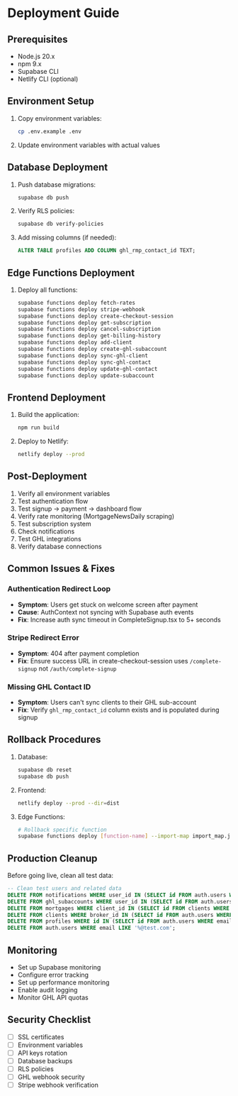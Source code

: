 # Deployment Guide

## Prerequisites
- Node.js 20.x
- npm 9.x
- Supabase CLI
- Netlify CLI (optional)

## Environment Setup
1. Copy environment variables:
   ```bash
   cp .env.example .env
   ```

2. Update environment variables with actual values

## Database Deployment
1. Push database migrations:
   ```bash
   supabase db push
   ```

2. Verify RLS policies:
   ```bash
   supabase db verify-policies
   ```

3. Add missing columns (if needed):
   ```sql
   ALTER TABLE profiles ADD COLUMN ghl_rmp_contact_id TEXT;
   ```

## Edge Functions Deployment
1. Deploy all functions:
   ```bash
   supabase functions deploy fetch-rates
   supabase functions deploy stripe-webhook
   supabase functions deploy create-checkout-session
   supabase functions deploy get-subscription
   supabase functions deploy cancel-subscription
   supabase functions deploy get-billing-history
   supabase functions deploy add-client
   supabase functions deploy create-ghl-subaccount
   supabase functions deploy sync-ghl-client
   supabase functions deploy sync-ghl-contact
   supabase functions deploy update-ghl-contact
   supabase functions deploy update-subaccount
   ```

## Frontend Deployment
1. Build the application:
   ```bash
   npm run build
   ```

2. Deploy to Netlify:
   ```bash
   netlify deploy --prod
   ```

## Post-Deployment
1. Verify all environment variables
2. Test authentication flow
3. Test signup → payment → dashboard flow
4. Verify rate monitoring (MortgageNewsDaily scraping)
5. Test subscription system
6. Check notifications
7. Test GHL integrations
8. Verify database connections

## Common Issues & Fixes

### Authentication Redirect Loop
- **Symptom**: Users get stuck on welcome screen after payment
- **Cause**: AuthContext not syncing with Supabase auth events
- **Fix**: Increase auth sync timeout in CompleteSignup.tsx to 5+ seconds

### Stripe Redirect Error
- **Symptom**: 404 after payment completion
- **Fix**: Ensure success URL in create-checkout-session uses `/complete-signup` not `/auth/complete-signup`

### Missing GHL Contact ID
- **Symptom**: Users can't sync clients to their GHL sub-account
- **Fix**: Verify `ghl_rmp_contact_id` column exists and is populated during signup

## Rollback Procedures
1. Database:
   ```bash
   supabase db reset
   supabase db push
   ```

2. Frontend:
   ```bash
   netlify deploy --prod --dir=dist
   ```

3. Edge Functions:
   ```bash
   # Rollback specific function
   supabase functions deploy [function-name] --import-map import_map.json
   ```

## Production Cleanup
Before going live, clean all test data:
```sql
-- Clean test users and related data
DELETE FROM notifications WHERE user_id IN (SELECT id FROM auth.users WHERE email LIKE '%@test.com');
DELETE FROM ghl_subaccounts WHERE user_id IN (SELECT id FROM auth.users WHERE email LIKE '%@test.com');
DELETE FROM mortgages WHERE client_id IN (SELECT id FROM clients WHERE broker_id IN (SELECT id FROM auth.users WHERE email LIKE '%@test.com'));
DELETE FROM clients WHERE broker_id IN (SELECT id FROM auth.users WHERE email LIKE '%@test.com');
DELETE FROM profiles WHERE id IN (SELECT id FROM auth.users WHERE email LIKE '%@test.com');
DELETE FROM auth.users WHERE email LIKE '%@test.com';
```

## Monitoring
- Set up Supabase monitoring
- Configure error tracking
- Set up performance monitoring
- Enable audit logging
- Monitor GHL API quotas

## Security Checklist
- [ ] SSL certificates
- [ ] Environment variables
- [ ] API keys rotation
- [ ] Database backups
- [ ] RLS policies
- [ ] GHL webhook security
- [ ] Stripe webhook verification